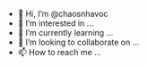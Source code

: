 - 👋 Hi, I’m @chaosnhavoc
- 👀 I’m interested in ...
- 🌱 I’m currently learning ...
- 💞️ I’m looking to collaborate on ...
- 📫 How to reach me ...

<!---
chaosnhavoc/chaosnhavoc is a ✨ special ✨ repository because its `README.md` (this file) appears on your GitHub profile.
You can click the Preview link to take a look at your changes.
--->
